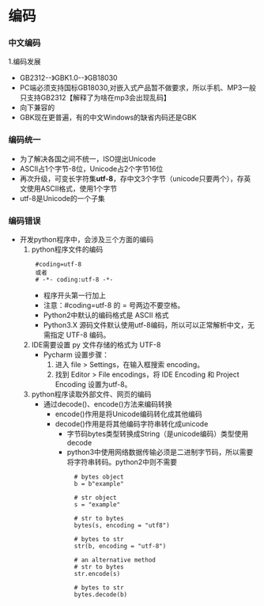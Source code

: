 # 编码
### 中文编码
1.编码发展
  * GB2312--》GBK1.0--》GB18030
  * PC端必须支持国标GB18030,对嵌入式产品暂不做要求，所以手机、MP3一般只支持GB2312【解释了为啥在mp3会出现乱码】
  * 向下兼容的
  * GBK现在更普遍，有的中文Windows的缺省内码还是GBK
### 编码统一
* 为了解决各国之间不统一，ISO提出Unicode
* ASCII占1个字节-8位，Unicode占2个字节16位
* 再次升级，可变长字符集**utf-8**，存中文3个字节（unicode只要两个），存英文使用ASCII格式，使用1个字节
* utf-8是Unicode的一个子集
### 编码错误
* 开发python程序中，会涉及三个方面的编码
  1. python程序文件的编码
     ```
      #coding=utf-8
	  或者
	  # -*- coding:utf-8 -*-
     ```
     * 程序开头第一行加上
     * 注意：#coding=utf-8 的 = 号两边不要空格。
     * Python2中默认的编码格式是 ASCII 格式
     * Python3.X 源码文件默认使用utf-8编码，所以可以正常解析中文，无需指定 UTF-8 编码。
  2. IDE需要设置 py 文件存储的格式为 UTF-8
     * Pycharm 设置步骤：
       1. 进入 file > Settings，在输入框搜索 encoding。
       2. 找到 Editor > File encodings，将 IDE Encoding 和 Project Encoding 设置为utf-8。
  3. python程序读取外部文件、网页的编码
     * 通过decode()、encode()方法来编码转换
       * encode()作用是将Unicode编码转化成其他编码
       * decode()作用是将其他编码字符串转化成unicode
	     * 字节码bytes类型转换成String（是unicode编码）类型使用decode
		 * python3中使用网络数据传输必须是二进制字节码，所以需要将字符串转码。python2中则不需要
		    ```
			  # bytes object
			  b = b"example"
			 
			  # str object
			  s = "example"
			 
			  # str to bytes
			  bytes(s, encoding = "utf8")
			 
			  # bytes to str
			  str(b, encoding = "utf-8")
			 
			  # an alternative method
			  # str to bytes
			  str.encode(s)
			 
			  # bytes to str
			  bytes.decode(b)
			```
		  